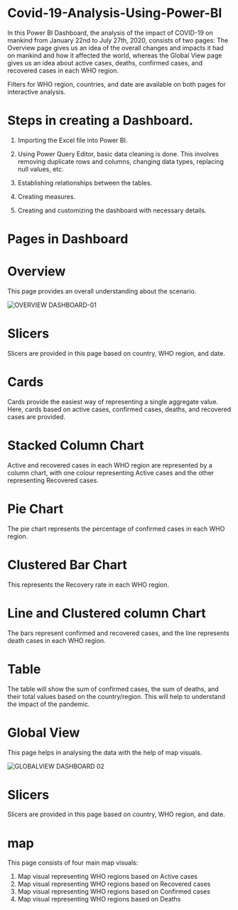 # Covid-19-Analysis-Using-Power-BI

In this Power BI Dashboard, the analysis of the impact of COVID-19 on mankind from January 22nd to July 27th, 2020, consists of two pages:
The Overview page gives us an idea of the overall changes and impacts it had on mankind and how it affected the world, whereas the Global View page gives us an idea about active cases, deaths, confirmed cases, and recovered cases in each WHO region.

Filters for WHO region, countries, and date are available on both pages for interactive analysis.

# Steps in creating a Dashboard. 

1) Importing the Excel file into Power BI.

2) Using Power Query Editor, basic data cleaning is done. This involves removing duplicate rows and columns, changing data types, replacing null values, etc.

3) Establishing relationships between the tables.

4) Creating measures.

5) Creating and customizing the dashboard with necessary details.

# Pages in Dashboard

# Overview

This page provides an overall understanding about the scenario.

![OVERVIEW DASHBOARD-01](https://github.com/user-attachments/assets/2b009f66-3025-477c-b044-f526a17fa4da)

# Slicers

Slicers are provided in this page based on country, WHO region, and date.

# Cards

Cards provide the easiest way of representing a single aggregate value. Here, cards based on active cases, confirmed cases, deaths, and recovered cases are provided.

# Stacked Column Chart

Active and recovered cases in each WHO region are represented by a column chart, with one colour representing Active cases and the other representing Recovered cases.

# Pie Chart

The pie chart represents the percentage of confirmed cases in each WHO region.

# Clustered Bar Chart

This represents the Recovery rate in each WHO region.

# Line and Clustered column Chart

The bars represent confirmed and recovered cases, and the line represents death cases in each WHO region.

# Table 

The table will show the sum of confirmed cases, the sum of deaths, and their total values based on the country/region. This will help to understand the impact of the pandemic.

# Global View

This page helps in analysing the data with the help of map visuals.

![GLOBALVIEW DASHBOARD 02](https://github.com/user-attachments/assets/c41ed050-c13b-40a3-83e3-0193c9c410a8)

# Slicers

Slicers are provided in this page based on country, WHO region, and date.

# map

This page consists of four main map visuals:

1) Map visual representing WHO regions based on Active cases
2) Map visual representing WHO regions based on Recovered cases
3) Map visual representing WHO regions based on Confirmed cases
4) Map visual representing WHO regions based on Deaths
